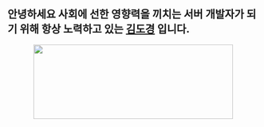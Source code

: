## 안녕하세요 사회에 선한 영향력을 끼치는 서버 개발자가 되기 위해 항상 노력하고 있는 [**김도경**](https://dokyung0919.notion.site/Kim-do-kyung-f390ca0767ad48b5b4e049c90dde598c?pvs=4) 입니다.
<p align="center"><img
    src="https://render.gitanimals.org/lines/rudeh2926?pet-id=589961688038175360"
    width="400"
    height="150"
  />
  